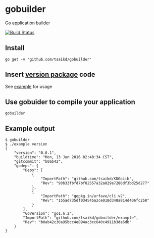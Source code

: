 # gobuilder
Go application builder

[![Build Status](https://travis-ci.org/tsaikd/gobuilder.svg?branch=master)](https://travis-ci.org/tsaikd/gobuilder)

## Install
```
go get -v "github.com/tsaikd/gobuilder"
```

## Insert [version package](https://github.com/tsaikd/KDGoLib/tree/master/version) code

See [example](example) for usage

## Use gobuider to compile your application
```
gobuilder
```

## Example output
```
$ gobuilder
$ ./example version
{
	"version": "0.0.1",
	"buildtime": "Mon, 13 Jun 2016 02:48:34 CST",
	"gitcommit": "b0ab42",
	"godeps": {
		"Deps": [
			{
				"ImportPath": "github.com/tsaikd/KDGoLib",
				"Rev": "90b33fbfd7bf82557a32a829e7286df3bd25d277"
			},
			{
				"ImportPath": "gopkg.in/urfave/cli.v2",
				"Rev": "1b5ad735df034545a2ce018d348a814d406fc258"
			}
		],
		"GoVersion": "go1.6.2",
		"ImportPath": "github.com/tsaikd/gobuilder/example",
		"Rev": "b0ab42c30a95bcc4e094ac3cc040c4911b3da6db"
	}
}
```
